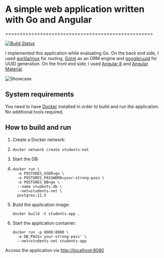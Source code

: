 # A simple web application written with Go and Angular

===================================================

[![Build Status](https://travis-ci.com/Shpota/go-angular.svg?branch=master)](https://travis-ci.com/Shpota/go-angular)

I implemented this application while evaluating Go.
On the back end side, I used
[gorilla/mux](https://github.com/gorilla/mux) for
routing, [Gorm](https://github.com/jinzhu/gorm) as an
ORM engine and
[google/uuid](https://github.com/google/uuid)
for UUID generation. On the front end side, I used
[Angular 8](https://angular.io/) and
[Angular Material](https://material.angular.io/).

![Showcase](showcase/showcase.gif)

## System requirements

You need to have [Docker](https://www.docker.com)
installed in order to build and run the application.
No additional tools required.

## How to build and run

1. Create a Docker network:

2. ```shell script
   docker network create students-net
   ```

3. Start the DB:

4. ```shell script
   docker run \
     -e POSTGRES_USER=go \
     -e POSTGRES_PASSWORD=your-strong-pass \
     -e POSTGRES_DB=go \
     --name students-db \
     --net=students-net \
     postgres:11.5
   ```

5. Build the application image:

   ```shell script
   docker build -t students-app .
   ```

6. Start the application container:

   ```shell script
   docker run -p 8080:8080 \
     -e DB_PASS='your-strong-pass' \
     --net=students-net students-app
   ```

Access the application via <http://localhost:8080>
